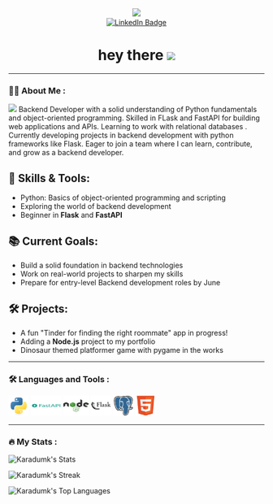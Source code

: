 <div id="header" align="center">
  <img src="https://media.giphy.com/media/M9gbBd9nbDrOTu1Mqx/giphy.gif" width="100"/>
</div>
<div id="badges" align="center">
  <a href="https://www.linkedin.com/in/kara-dumk-0b13a8309/">
    <img src="https://img.shields.io/badge/LinkedIn-blue?style=for-the-badge&logo=linkedin&logoColor=white" alt="LinkedIn Badge"/>
  </a>
<h1>
  hey there
  <img src="https://media.giphy.com/media/hvRJCLFzcasrR4ia7z/giphy.gif" width="30px"/>
</h1>  
</div>

---

### :woman_technologist: About Me :
<img src="https://media.giphy.com/media/WUlplcMpOCEmTGBtBW/giphy.gif" width="30"> Backend Developer with a solid understanding of Python fundamentals and object-oriented programming. Skilled in FLask and FastAPI for building web applications and APIs. Learning to work with relational databases . Currently developing projects in backend development with python frameworks like Flask. Eager to join a team where I can learn, contribute, and grow as a backend developer.

## 🔧 Skills & Tools:  
- Python: Basics of object-oriented programming and scripting  
- Exploring the world of backend development  
- Beginner in **Flask** and **FastAPI**

## 📚 Current Goals:  
- Build a solid foundation in backend technologies  
- Work on real-world projects to sharpen my skills  
- Prepare for entry-level Backend development roles by June  

## 🛠️ Projects:  
- A fun "Tinder for finding the right roommate" app in progress!  
- Adding a **Node.js** project to my portfolio
- Dinosaur themed platformer game with pygame in the works

---

### :hammer_and_wrench: Languages and Tools :
<div>
  <img src="https://github.com/devicons/devicon/blob/master/icons/python/python-original.svg" title="python" alt="python" width="40" height="40">
  <img src="https://github.com/devicons/devicon/blob/master/icons/fastapi/fastapi-plain-wordmark.svg" title="fastapi" alt="fastapi" width="60" height="40"/>
  <img src="https://github.com/devicons/devicon/blob/master/icons/nodejs/nodejs-original-wordmark.svg" title="node.js" alt="node.js" width="50" height="40">
  <img src="https://github.com/devicons/devicon/blob/master/icons/flask/flask-original-wordmark.svg" title="flask" alt="flask" width="40" height="40">
  <img src="https://github.com/devicons/devicon/blob/master/icons/postgresql/postgresql-original.svg" title="postgresql" alt="sql" width="40" height="40">
  <img src="https://github.com/devicons/devicon/blob/ca28c779441053191ff11710fe24a9e6c23690d6/icons/html5/html5-original.svg#L1" title="html" alt="html" width="40" height="40">
</div>

---

### :fire: My Stats :
![Karadumk's Stats](https://github-readme-stats.vercel.app/api?username=Karadumk&theme=dark&show_icons=true&hide_border=false&count_private=true)

![Karadumk's Streak](https://github-readme-streak-stats.herokuapp.com/?user=Karadumk&theme=dark&hide_border=false)

![Karadumk's Top Languages](https://github-readme-stats.vercel.app/api/top-langs/?username=Karadumk&theme=dark&show_icons=true&hide_border=false&layout=compact)
